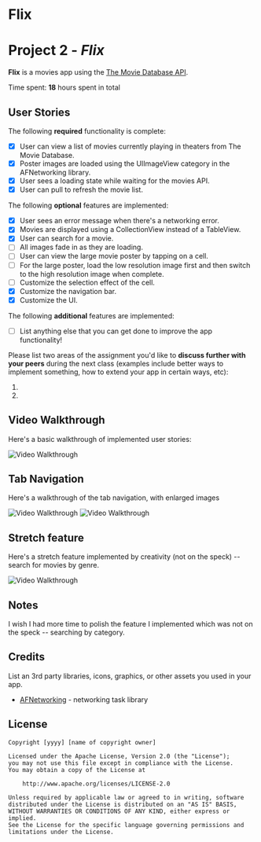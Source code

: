 # Flix

# Project 2 - *Flix*

**Flix** is a movies app using the [The Movie Database API](http://docs.themoviedb.apiary.io/#).

Time spent: **18** hours spent in total

## User Stories

The following **required** functionality is complete:

- [x] User can view a list of movies currently playing in theaters from The Movie Database.
- [x] Poster images are loaded using the UIImageView category in the AFNetworking library.
- [x] User sees a loading state while waiting for the movies API.
- [x] User can pull to refresh the movie list.

The following **optional** features are implemented:

- [x] User sees an error message when there's a networking error.
- [x] Movies are displayed using a CollectionView instead of a TableView.
- [x] User can search for a movie.
- [ ] All images fade in as they are loading.
- [ ] User can view the large movie poster by tapping on a cell.
- [ ] For the large poster, load the low resolution image first and then switch to the high resolution image when complete.
- [ ] Customize the selection effect of the cell.
- [x] Customize the navigation bar.
- [x] Customize the UI.

The following **additional** features are implemented:

- [ ] List anything else that you can get done to improve the app functionality!

Please list two areas of the assignment you'd like to **discuss further with your peers** during the next class (examples include better ways to implement something, how to extend your app in certain ways, etc):

1.
2.

## Video Walkthrough

Here's a basic walkthrough of implemented user stories:

<img src='http://g.recordit.co/miuOSIkjhV.gif' title='Video Walkthrough' width='' alt='Video Walkthrough' />


## Tab Navigation

Here's a  walkthrough of the tab navigation, with enlarged images

<img src='http://g.recordit.co/boqZxXUQLa.gif' title='Video Walkthrough' width='' alt='Video Walkthrough' />


<img src='http://g.recordit.co/kOtvBE2U6v.gif' title='Video Walkthrough' width='' alt='Video Walkthrough' />


## Stretch feature

Here's a stretch feature implemented by creativity (not on the speck) -- search for movies by genre. 

<img src='http://g.recordit.co/pf5bMH7EzO.gif' title='Video Walkthrough' width='' alt='Video Walkthrough' />




## Notes

I wish I had more time to polish the feature I implemented which was not on the speck -- searching by category. 

## Credits

List an 3rd party libraries, icons, graphics, or other assets you used in your app.

- [AFNetworking](https://github.com/AFNetworking/AFNetworking) - networking task library

## License

    Copyright [yyyy] [name of copyright owner]

    Licensed under the Apache License, Version 2.0 (the "License");
    you may not use this file except in compliance with the License.
    You may obtain a copy of the License at

        http://www.apache.org/licenses/LICENSE-2.0

    Unless required by applicable law or agreed to in writing, software
    distributed under the License is distributed on an "AS IS" BASIS,
    WITHOUT WARRANTIES OR CONDITIONS OF ANY KIND, either express or implied.
    See the License for the specific language governing permissions and
    limitations under the License.
